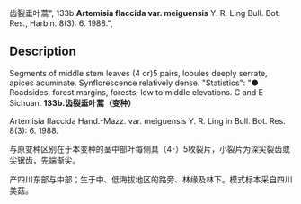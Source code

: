 齿裂垂叶蒿",
133b.**Artemisia flaccida var. meiguensis** Y. R. Ling Bull. Bot. Res., Harbin. 8(3): 6. 1988.",

## Description
Segments of middle stem leaves (4 or)5 pairs, lobules deeply serrate, apices acuminate. Synflorescence relatively dense.
  "Statistics": "● Roadsides, forest margins, forests; low to middle elevations. C and E Sichuan.
**133b.齿裂垂叶蒿（变种）**

Artemisia flaccida Hand.-Mazz. var. meiguensis Y. R. Ling in Bull. Bot. Res. 8(3): 6. 1988.

与原变种区别在于本变种的茎中部叶每侧具（4-）5枚裂片，小裂片为深尖裂齿或尖锯齿，先端渐尖。

产四川东部与中部；生于中、低海拔地区的路旁、林缘及林下。模式标本采自四川美菇。
